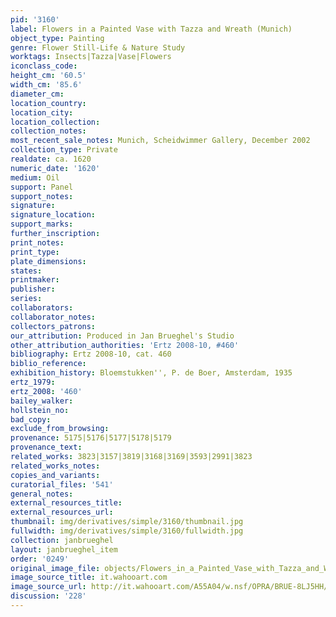 ```yaml
---
pid: '3160'
label: Flowers in a Painted Vase with Tazza and Wreath (Munich)
object_type: Painting
genre: Flower Still-Life & Nature Study
worktags: Insects|Tazza|Vase|Flowers
iconclass_code:
height_cm: '60.5'
width_cm: '85.6'
diameter_cm:
location_country:
location_city:
location_collection:
collection_notes:
most_recent_sale_notes: Munich, Scheidwimmer Gallery, December 2002
collection_type: Private
realdate: ca. 1620
numeric_date: '1620'
medium: Oil
support: Panel
support_notes:
signature:
signature_location:
support_marks:
further_inscription:
print_notes:
print_type:
plate_dimensions:
states:
printmaker:
publisher:
series:
collaborators:
collaborator_notes:
collectors_patrons:
our_attribution: Produced in Jan Brueghel's Studio
other_attribution_authorities: 'Ertz 2008-10, #460'
bibliography: Ertz 2008-10, cat. 460
biblio_reference:
exhibition_history: Bloemstukken'', P. de Boer, Amsterdam, 1935
ertz_1979:
ertz_2008: '460'
bailey_walker:
hollstein_no:
bad_copy:
exclude_from_browsing:
provenance: 5175|5176|5177|5178|5179
provenance_text:
related_works: 3823|3157|3819|3168|3169|3593|2991|3823
related_works_notes:
copies_and_variants:
curatorial_files: '541'
general_notes:
external_resources_title:
external_resources_url:
thumbnail: img/derivatives/simple/3160/thumbnail.jpg
fullwidth: img/derivatives/simple/3160/fullwidth.jpg
collection: janbrueghel
layout: janbrueghel_item
order: '0249'
original_image_file: objects/Flowers_in_a_Painted_Vase_with_Tazza_and_Wreath_%28Munich%29.jpg
image_source_title: it.wahooart.com
image_source_url: http://it.wahooart.com/A55A04/w.nsf/OPRA/BRUE-8LJ5HH/$File/JAN-BRUEGEL-THE-ELDER-STILL-LIFE-WITH-A-TAZZA-GARLAND-AND-BOUQUET-OF-FLOWERS-IN-A-PORCELAIN-VASE.JPG
discussion: '228'
---
```

